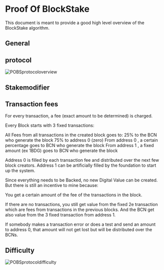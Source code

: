 Proof Of BlockStake
===================

This document is meant to provide a good high level overview of the BlockStake
algorithm.

General
-------


protocol
--------

![POBSprotocoloverview](https://rawgit.com/rivine/rivine/master/doc/POBSoverview.svg)


Stakemodifier
-------------


Transaction fees
----------------

For every transaction, a fee (exact amount to be determined) is charged.

Every Block starts with 3 fixed transactions:

All Fees from all transactions in the created block goes to:
25% to the BCN who generate the block
75% to address 0 (zero)
From address 0 , a certain percentage goes to BCN who generate the block
From address 1 , a fixed amount (ex 1BDG) goes to BCN who generate the block

Address 0 is filled by each transaction fee and distributed over the next few
block creators. Address 1 can be artificially filled by the foundation to start
up the system.

Since everything needs to be Backed, no new Digital Value can be created.
But there is still an incentive to mine because:

You get a certain amount of the fee of the transactions in the block.

If there are no transactions, you still get value from the fixed 2e transaction
which are fees from transactions in the previous blocks. And the BCN get also
value from the 3 fixed transaction from address 1.

If somebody makes a transaction error or does a test and send an amount to
address 0, that amount will not get lost but will be distributed over the BCNs.


Difficulty
----------
![POBSprotocoldifficulty](https://rawgit.com/rivine/rivine/master/doc/POBSdifficulty.svg)
